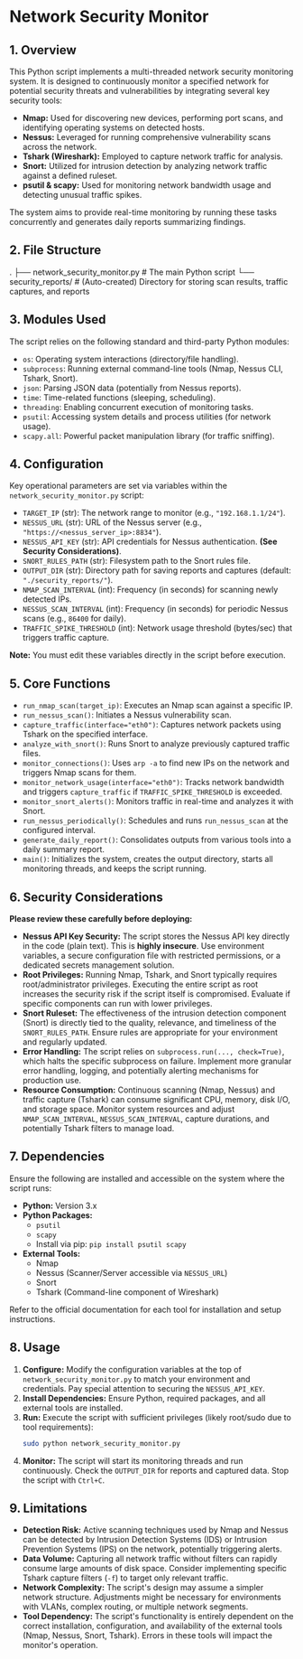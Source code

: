 # Network Security Monitor

## 1. Overview

This Python script implements a multi-threaded network security monitoring system. It is designed to continuously monitor a specified network for potential security threats and vulnerabilities by integrating several key security tools:

* **Nmap:** Used for discovering new devices, performing port scans, and identifying operating systems on detected hosts.
* **Nessus:** Leveraged for running comprehensive vulnerability scans across the network.
* **Tshark (Wireshark):** Employed to capture network traffic for analysis.
* **Snort:** Utilized for intrusion detection by analyzing network traffic against a defined ruleset.
* **psutil & scapy:** Used for monitoring network bandwidth usage and detecting unusual traffic spikes.

The system aims to provide real-time monitoring by running these tasks concurrently and generates daily reports summarizing findings.

## 2. File Structure


.
├── network_security_monitor.py   # The main Python script
└── security_reports/             # (Auto-created) Directory for storing scan results, traffic captures, and reports


## 3. Modules Used

The script relies on the following standard and third-party Python modules:

* `os`: Operating system interactions (directory/file handling).
* `subprocess`: Running external command-line tools (Nmap, Nessus CLI, Tshark, Snort).
* `json`: Parsing JSON data (potentially from Nessus reports).
* `time`: Time-related functions (sleeping, scheduling).
* `threading`: Enabling concurrent execution of monitoring tasks.
* `psutil`: Accessing system details and process utilities (for network usage).
* `scapy.all`: Powerful packet manipulation library (for traffic sniffing).

## 4. Configuration

Key operational parameters are set via variables within the `network_security_monitor.py` script:

* `TARGET_IP` (str): The network range to monitor (e.g., `"192.168.1.1/24"`).
* `NESSUS_URL` (str): URL of the Nessus server (e.g., `"https://<nessus_server_ip>:8834"`).
* `NESSUS_API_KEY` (str): API credentials for Nessus authentication. **(See Security Considerations)**.
* `SNORT_RULES_PATH` (str): Filesystem path to the Snort rules file.
* `OUTPUT_DIR` (str): Directory path for saving reports and captures (default: `"./security_reports/"`).
* `NMAP_SCAN_INTERVAL` (int): Frequency (in seconds) for scanning newly detected IPs.
* `NESSUS_SCAN_INTERVAL` (int): Frequency (in seconds) for periodic Nessus scans (e.g., `86400` for daily).
* `TRAFFIC_SPIKE_THRESHOLD` (int): Network usage threshold (bytes/sec) that triggers traffic capture.

**Note:** You must edit these variables directly in the script before execution.

## 5. Core Functions

* `run_nmap_scan(target_ip)`: Executes an Nmap scan against a specific IP.
* `run_nessus_scan()`: Initiates a Nessus vulnerability scan.
* `capture_traffic(interface="eth0")`: Captures network packets using Tshark on the specified interface.
* `analyze_with_snort()`: Runs Snort to analyze previously captured traffic files.
* `monitor_connections()`: Uses `arp -a` to find new IPs on the network and triggers Nmap scans for them.
* `monitor_network_usage(interface="eth0")`: Tracks network bandwidth and triggers `capture_traffic` if `TRAFFIC_SPIKE_THRESHOLD` is exceeded.
* `monitor_snort_alerts()`: Monitors traffic in real-time and analyzes it with Snort.
* `run_nessus_periodically()`: Schedules and runs `run_nessus_scan` at the configured interval.
* `generate_daily_report()`: Consolidates outputs from various tools into a daily summary report.
* `main()`: Initializes the system, creates the output directory, starts all monitoring threads, and keeps the script running.

## 6. Security Considerations

**Please review these carefully before deploying:**

* **Nessus API Key Security:** The script stores the Nessus API key directly in the code (plain text). This is **highly insecure**. Use environment variables, a secure configuration file with restricted permissions, or a dedicated secrets management solution.
* **Root Privileges:** Running Nmap, Tshark, and Snort typically requires root/administrator privileges. Executing the entire script as root increases the security risk if the script itself is compromised. Evaluate if specific components can run with lower privileges.
* **Snort Ruleset:** The effectiveness of the intrusion detection component (Snort) is directly tied to the quality, relevance, and timeliness of the `SNORT_RULES_PATH`. Ensure rules are appropriate for your environment and regularly updated.
* **Error Handling:** The script relies on `subprocess.run(..., check=True)`, which halts the specific subprocess on failure. Implement more granular error handling, logging, and potentially alerting mechanisms for production use.
* **Resource Consumption:** Continuous scanning (Nmap, Nessus) and traffic capture (Tshark) can consume significant CPU, memory, disk I/O, and storage space. Monitor system resources and adjust `NMAP_SCAN_INTERVAL`, `NESSUS_SCAN_INTERVAL`, capture durations, and potentially Tshark filters to manage load.

## 7. Dependencies

Ensure the following are installed and accessible on the system where the script runs:

* **Python:** Version 3.x
* **Python Packages:**
    * `psutil`
    * `scapy`
    * Install via pip: `pip install psutil scapy`
* **External Tools:**
    * Nmap
    * Nessus (Scanner/Server accessible via `NESSUS_URL`)
    * Snort
    * Tshark (Command-line component of Wireshark)

Refer to the official documentation for each tool for installation and setup instructions.

## 8. Usage

1.  **Configure:** Modify the configuration variables at the top of `network_security_monitor.py` to match your environment and credentials. Pay special attention to securing the `NESSUS_API_KEY`.
2.  **Install Dependencies:** Ensure Python, required packages, and all external tools are installed.
3.  **Run:** Execute the script with sufficient privileges (likely root/sudo due to tool requirements):
    ```bash
    sudo python network_security_monitor.py
    ```
4.  **Monitor:** The script will start its monitoring threads and run continuously. Check the `OUTPUT_DIR` for reports and captured data. Stop the script with `Ctrl+C`.

## 9. Limitations

* **Detection Risk:** Active scanning techniques used by Nmap and Nessus can be detected by Intrusion Detection Systems (IDS) or Intrusion Prevention Systems (IPS) on the network, potentially triggering alerts.
* **Data Volume:** Capturing all network traffic without filters can rapidly consume large amounts of disk space. Consider implementing specific Tshark capture filters (`-f`) to target only relevant traffic.
* **Network Complexity:** The script's design may assume a simpler network structure. Adjustments might be necessary for environments with VLANs, complex routing, or multiple network segments.
* **Tool Dependency:** The script's functionality is entirely dependent on the correct installation, configuration, and availability of the external tools (Nmap, Nessus, Snort, Tshark). Errors in these tools will impact the monitor's operation.
